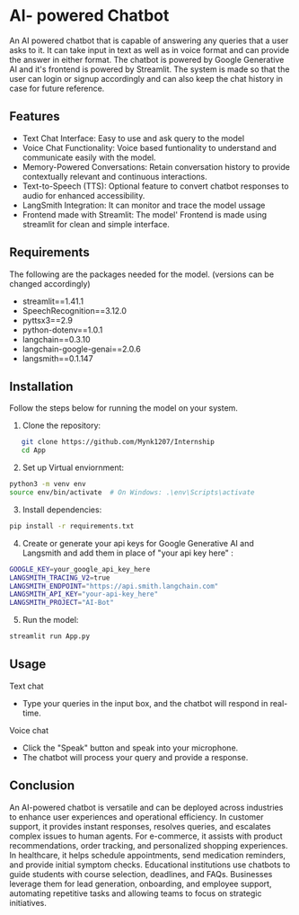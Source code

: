 
# AI- powered Chatbot

An AI powered chatbot that is capable of answering any queries that a user asks to it. It can take input in text as well as in voice format and can provide the answer in either format. The chatbot is powered by Google Generative AI and it's frontend is powered by Streamlit. The system is made so that the user can login or signup accordingly and can also keep the chat history in case for future reference.



## Features

- Text Chat Interface: Easy to use and ask query to the model
- Voice Chat Functionality: Voice based funtionality to understand and communicate easily with the model.
- Memory-Powered Conversations: Retain conversation history to provide contextually relevant and continuous interactions.
- Text-to-Speech (TTS): Optional feature to convert chatbot responses to audio for enhanced accessibility.
- LangSmith Integration: It can monitor and trace the model ussage
- Frontend made with Streamlit: The model' Frontend is made using streamlit for clean and simple interface.


## Requirements

The following are the packages needed for the model. (versions can be changed accordingly)

- streamlit==1.41.1
- SpeechRecognition==3.12.0
- pyttsx3==2.9
- python-dotenv==1.0.1
- langchain==0.3.10
- langchain-google-genai==2.0.6
- langsmith==0.1.147
## Installation

Follow the steps below for running the model on your system.

1. Clone the repository:
```bash
   git clone https://github.com/Mynk1207/Internship
   cd App
```

2. Set up Virtual enviornment:
```bash
python3 -m venv env
source env/bin/activate  # On Windows: .\env\Scripts\activate
```

3. Install dependencies: 
```bash
pip install -r requirements.txt
```
4. Create or generate your api keys for Google Generative AI and Langsmith and add them in place of "your api key here" :
```bash
GOOGLE_KEY=your_google_api_key_here
LANGSMITH_TRACING_V2=true
LANGSMITH_ENDPOINT="https://api.smith.langchain.com"
LANGSMITH_API_KEY="your-api-key_here"
LANGSMITH_PROJECT="AI-Bot"
```
5. Run the model:
```bash
streamlit run App.py
```

    
## Usage

Text chat

- Type your queries in the input box, and the chatbot will respond in real-time.

Voice chat
- Click the "Speak" button and speak into your microphone.
- The chatbot will process your query and provide a response.




## Conclusion

An AI-powered chatbot is versatile and can be deployed across industries to enhance user experiences and operational efficiency. 
In customer support, it provides instant responses, resolves queries, and escalates complex issues to human agents. For e-commerce, it assists with product recommendations, order tracking, and personalized shopping experiences. In healthcare, it helps schedule appointments, send medication reminders, and provide initial symptom checks. Educational institutions use chatbots to guide students with course selection, deadlines, and FAQs. Businesses leverage them for lead generation, onboarding, and employee support, automating repetitive tasks and allowing teams to focus on strategic initiatives.
